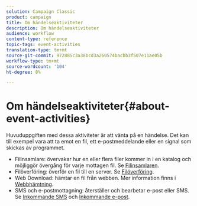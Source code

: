 ```yaml
---
solution: Campaign Classic
product: campaign
title: Om händelseaktiviteter
description: Om händelseaktiviteter
audience: workflow
content-type: reference
topic-tags: event-activities
translation-type: tm+mt
source-git-commit: 972885c3a38bcd3a260574bacbb3f507e11ae05b
workflow-type: tm+mt
source-wordcount: '104'
ht-degree: 8%

---
```



# Om händelseaktiviteter{#about-event-activities}

Huvuduppgiften med dessa aktiviteter är att vänta på en händelse. Det kan till exempel vara att ta emot en fil, ett e-postmeddelande eller en signal som skickas av programmet.

* Filinsamlare: övervakar hur en eller flera filer kommer in i en katalog och möjliggör övergång för varje mottagen fil. Se [Filinsamlaren](../../workflow/using/file-collector.md).
* Filöverföring: överför en fil till en server. Se [Filöverföring](../../workflow/using/file-transfer.md).
* Web Download: hämtar en fil från webben. Mer information finns i [Webbhämtning](../../workflow/using/web-download.md).
* SMS och e-postmottagning: återställer och bearbetar e-post eller SMS. Se [Inkommande SMS](../../workflow/using/inbound-sms.md) och [Inkommande e-post](../../workflow/using/inbound-emails.md).

